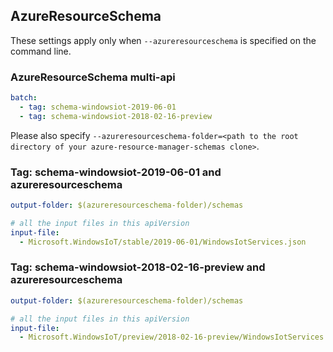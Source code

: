## AzureResourceSchema

These settings apply only when `--azureresourceschema` is specified on the command line.

### AzureResourceSchema multi-api

``` yaml $(azureresourceschema) && $(multiapi)
batch:
  - tag: schema-windowsiot-2019-06-01
  - tag: schema-windowsiot-2018-02-16-preview

```

Please also specify `--azureresourceschema-folder=<path to the root directory of your azure-resource-manager-schemas clone>`.

### Tag: schema-windowsiot-2019-06-01 and azureresourceschema

``` yaml $(tag) == 'schema-windowsiot-2019-06-01' && $(azureresourceschema)
output-folder: $(azureresourceschema-folder)/schemas

# all the input files in this apiVersion
input-file:
  - Microsoft.WindowsIoT/stable/2019-06-01/WindowsIotServices.json

```

### Tag: schema-windowsiot-2018-02-16-preview and azureresourceschema

``` yaml $(tag) == 'schema-windowsiot-2018-02-16-preview' && $(azureresourceschema)
output-folder: $(azureresourceschema-folder)/schemas

# all the input files in this apiVersion
input-file:
  - Microsoft.WindowsIoT/preview/2018-02-16-preview/WindowsIotServices.json

```
